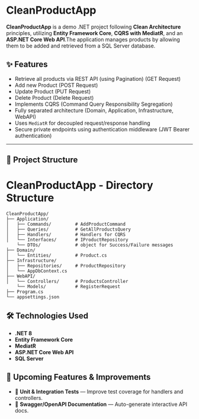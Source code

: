 # CleanProductApp

**CleanProductApp** is a demo .NET project following **Clean Architecture** principles, utilizing **Entity Framework Core**, **CQRS with MediatR**, and an **ASP.NET Core Web API**.The application manages products by allowing them to be added and retrieved from a SQL Server database.

## ✨ Features

- Retrieve all products via REST API (using Pagination) (GET Request)
- Add new Product (POST Request)
- Update Product (PUT Request)
- Delete Product (Delete Request)
- Implements CQRS (Command Query Responsibility Segregation)
- Fully separated architecture (Domain, Application, Infrastructure, WebAPI)
- Uses `MediatR` for decoupled request/response handling
- Secure private endpoints using authentication middleware (JWT Bearer authentication)

---


## 📁 Project Structure

# CleanProductApp - Directory Structure

```
CleanProductApp/
├── Application/
│   ├── Commands/         # AddProductCommand
│   ├── Queries/          # GetAllProductsQuery
│   ├── Handlers/         # Handlers for CQRS
│   └── Interfaces/       # IProductRepository
    └── DTOs/             # object for Success/Failure messages 
├── Domain/
│   └── Entities/         # Product.cs
├── Infrastructure/
│   ├── Repositories/     # ProductRepository
│   └── AppDbContext.cs
├── WebAPI/
│   └── Controllers/      # ProductsController
    └── Models/           # RegisterRequest
├── Program.cs
└── appsettings.json
```
## 🛠️ Technologies Used

- **.NET 8**
- **Entity Framework Core**
- **MediatR**
- **ASP.NET Core Web API**
- **SQL Server**

## 🚀 Upcoming Features & Improvements
- 🧪 **Unit & Integration Tests** — Improve test coverage for handlers and controllers.
- 📘 **Swagger/OpenAPI Documentation** — Auto-generate interactive API docs.

